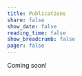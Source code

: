 ```yaml
---
title: Publications
share: false
show_date: false
reading_time: false
show_breadcrumb: false
pager: false
---
```


Coming soon!
